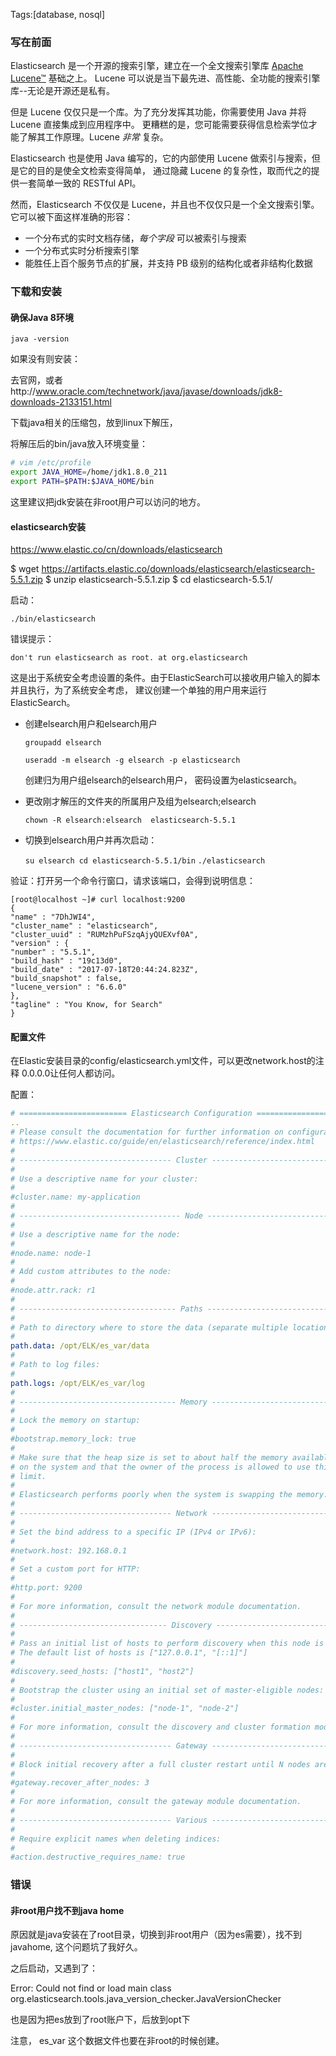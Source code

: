 Tags:[database, nosql]

### 写在前面

Elasticsearch 是一个开源的搜索引擎，建立在一个全文搜索引擎库 [Apache Lucene™](https://lucene.apache.org/core/) 基础之上。 Lucene 可以说是当下最先进、高性能、全功能的搜索引擎库--无论是开源还是私有。

但是 Lucene 仅仅只是一个库。为了充分发挥其功能，你需要使用 Java 并将 Lucene 直接集成到应用程序中。 更糟糕的是，您可能需要获得信息检索学位才能了解其工作原理。Lucene *非常* 复杂。

Elasticsearch 也是使用 Java 编写的，它的内部使用 Lucene 做索引与搜索，但是它的目的是使全文检索变得简单， 通过隐藏 Lucene 的复杂性，取而代之的提供一套简单一致的 RESTful API。

然而，Elasticsearch 不仅仅是 Lucene，并且也不仅仅只是一个全文搜索引擎。 它可以被下面这样准确的形容：

- 一个分布式的实时文档存储，*每个字段* 可以被索引与搜索
- 一个分布式实时分析搜索引擎
- 能胜任上百个服务节点的扩展，并支持 PB 级别的结构化或者非结构化数据



### 下载和安装

#### 确保Java 8环境

```
java -version
```

如果没有则安装：

去官网，或者http://www.oracle.com/technetwork/java/javase/downloads/jdk8-downloads-2133151.html

下载java相关的压缩包，放到linux下解压，

将解压后的bin/java放入环境变量：

```bash
# vim /etc/profile
export JAVA_HOME=/home/jdk1.8.0_211
export PATH=$PATH:$JAVA_HOME/bin
```

这里建议把jdk安装在非root用户可以访问的地方。



#### elasticsearch安装

https://www.elastic.co/cn/downloads/elasticsearch

$ wget https://artifacts.elastic.co/downloads/elasticsearch/elasticsearch-5.5.1.zip
$ unzip elasticsearch-5.5.1.zip
$ cd elasticsearch-5.5.1/ 

启动：

```
./bin/elasticsearch
```

 错误提示：

```
don't run elasticsearch as root. at org.elasticsearch
```

这是出于系统安全考虑设置的条件。由于ElasticSearch可以接收用户输入的脚本并且执行，为了系统安全考虑，  建议创建一个单独的用户用来运行ElasticSearch。


- 创建elsearch用户和elsearch用户

  `groupadd elsearch`

  `useradd -m elsearch -g elsearch -p elasticsearch`  

  创建归为用户组elsearch的elsearch用户， 密码设置为elasticsearch。

- 更改刚才解压的文件夹的所属用户及组为elsearch;elsearch

  `chown -R elsearch:elsearch  elasticsearch-5.5.1`

- 切换到elsearch用户并再次启动：

  `su elsearch cd elasticsearch-5.5.1/bin` `./elasticsearch`

验证：打开另一个命令行窗口，请求该端口，会得到说明信息：

```
[root@localhost ~]# curl localhost:9200
{
"name" : "7DhJWI4",
"cluster_name" : "elasticsearch",
"cluster_uuid" : "RUMzhPuFSzqAjyQUEXvf0A",
"version" : {
"number" : "5.5.1",
"build_hash" : "19c13d0",
"build_date" : "2017-07-18T20:44:24.823Z",
"build_snapshot" : false,
"lucene_version" : "6.6.0"
},
"tagline" : "You Know, for Search"
}
```




#### 配置文件  

  在Elastic安装目录的config/elasticsearch.yml文件，可以更改network.host的注释 0.0.0.0让任何人都访问。

  配置：

  ```yaml
  # ======================== Elasticsearch Configuration =========================
  ..
  # Please consult the documentation for further information on configuration options:
  # https://www.elastic.co/guide/en/elasticsearch/reference/index.html
  #
  # ---------------------------------- Cluster -----------------------------------
  #
  # Use a descriptive name for your cluster:
  #
  #cluster.name: my-application
  #
  # ------------------------------------ Node ------------------------------------
  #
  # Use a descriptive name for the node:
  #
  #node.name: node-1
  #
  # Add custom attributes to the node:
  #
  #node.attr.rack: r1
  #
  # ----------------------------------- Paths ------------------------------------
#
  # Path to directory where to store the data (separate multiple locations by comma):
#
  path.data: /opt/ELK/es_var/data
  #
  # Path to log files:
  #
  path.logs: /opt/ELK/es_var/log
  #
  # ----------------------------------- Memory -----------------------------------
  #
  # Lock the memory on startup:
  #
  #bootstrap.memory_lock: true
  #
  # Make sure that the heap size is set to about half the memory available
  # on the system and that the owner of the process is allowed to use this
  # limit.
  #
  # Elasticsearch performs poorly when the system is swapping the memory.
  #
  # ---------------------------------- Network -----------------------------------
  #
  # Set the bind address to a specific IP (IPv4 or IPv6):
  #
  #network.host: 192.168.0.1
  #
  # Set a custom port for HTTP:
  #
  #http.port: 9200
  #
  # For more information, consult the network module documentation.
  #
  # --------------------------------- Discovery ----------------------------------
  #
  # Pass an initial list of hosts to perform discovery when this node is started:
  # The default list of hosts is ["127.0.0.1", "[::1]"]
  #
  #discovery.seed_hosts: ["host1", "host2"]
  #
  # Bootstrap the cluster using an initial set of master-eligible nodes:
  #
  #cluster.initial_master_nodes: ["node-1", "node-2"]
  #
  # For more information, consult the discovery and cluster formation module documentation.
  #
  # ---------------------------------- Gateway -----------------------------------
  #
  # Block initial recovery after a full cluster restart until N nodes are started:
  #
  #gateway.recover_after_nodes: 3
  #
  # For more information, consult the gateway module documentation.
  #
  # ---------------------------------- Various -----------------------------------
  #
  # Require explicit names when deleting indices:
  #
  #action.destructive_requires_name: true
  ```

  

### 错误

#### 非root用户找不到java home

原因就是java安装在了root目录，切换到非root用户（因为es需要），找不到javahome, 这个问题坑了我好久。

之后启动，又遇到了：

Error: Could not find or load main class org.elasticsearch.tools.java_version_checker.JavaVersionChecker

也是因为把es放到了root账户下，后放到opt下

注意， es_var 这个数据文件也要在非root的时候创建。